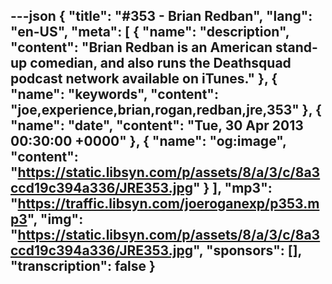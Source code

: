 ---json
{
  "title": "#353 - Brian Redban",
  "lang": "en-US",
  "meta": [
    {
      "name": "description",
      "content": "Brian Redban is an American stand-up comedian, and also runs the Deathsquad podcast network available on iTunes."
    },
    {
      "name": "keywords",
      "content": "joe,experience,brian,rogan,redban,jre,353"
    },
    {
      "name": "date",
      "content": "Tue, 30 Apr 2013 00:30:00 +0000"
    },
    {
      "name": "og:image",
      "content": "https://static.libsyn.com/p/assets/8/a/3/c/8a3ccd19c394a336/JRE353.jpg"
    }
  ],
  "mp3": "https://traffic.libsyn.com/joeroganexp/p353.mp3",
  "img": "https://static.libsyn.com/p/assets/8/a/3/c/8a3ccd19c394a336/JRE353.jpg",
  "sponsors": [],
  "transcription": false
}
---
<episode-header />

<timemark seconds="0" />

<transcribe-call-to-action />

<episode-footer />